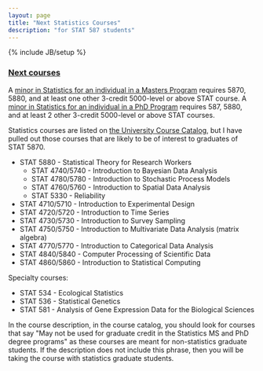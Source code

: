 ```yaml
---
layout: page
title: "Next Statistics Courses"
description: "for STAT 587 students"
---
```

{% include JB/setup %}

### [Next courses](http://catalog.iastate.edu/azcourses/stat/)

A [minor in Statistics for an individual in a Masters Program](https://www.stat.iastate.edu/statistics-minor-master%E2%80%99s-students) requires 5870, 
5880, and at least one other 3-credit 5000-level or above STAT course. 
A [minor in Statistics for an individual in a PhD Program](https://www.stat.iastate.edu/statistics-minor-phd-students) requires 587, 5880, and at least 2 other 3-credit 5000-level or above STAT courses.

Statistics courses are listed on 
[the University Course Catalog](https://catalog.iastate.edu/azcourses/stat/), 
but I have pulled out those courses that are likely to be of interest to 
graduates of STAT 5870.

- STAT 5880 - Statistical Theory for Research Workers
  - STAT 4740/5740 - Introduction to Bayesian Data Analysis
  - STAT 4780/5780 - Introduction to Stochastic Process Models
  - STAT 4760/5760 - Introduction to Spatial Data Analysis
  - STAT 5330 - Reliability
- STAT 4710/5710 - Introduction to Experimental Design 
- STAT 4720/5720 - Introduction to Time Series
- STAT 4730/5730 - Introduction to Survey Sampling
- STAT 4750/5750 - Introduction to Multivariate Data Analysis (matrix algebra)
- STAT 4770/5770 - Introduction to Categorical Data Analysis
- STAT 4840/5840 - Computer Processing of Scientific Data
- STAT 4860/5860 - Introduction to Statistical Computing

Specialty courses:
- STAT 534 - Ecological Statistics
- STAT 536 - Statistical Genetics
- STAT 581 - Analysis of Gene Expression Data for the Biological Sciences

In the course description, in the course catalog, 
you should look for courses that say 
"May not be used for graduate credit in the Statistics MS and PhD degree programs" 
as these courses are meant for non-statistics graduate students.
If the description does not include this phrase, 
then you will be taking the course with statistics graduate students. 
